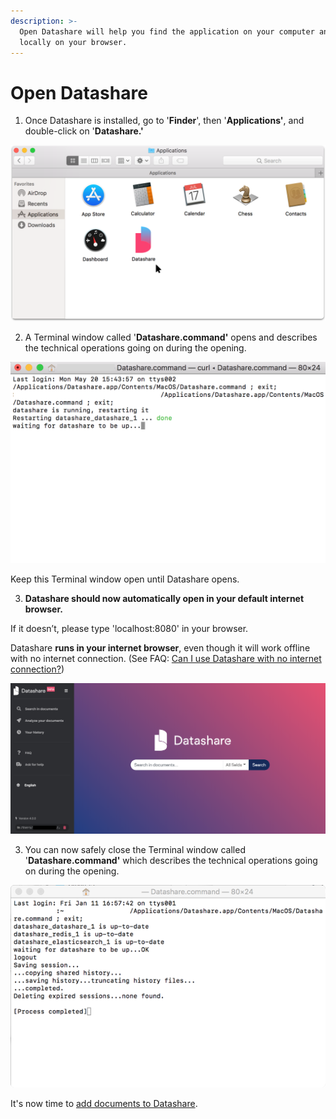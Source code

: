 ```yaml
---
description: >-
  Open Datashare will help you find the application on your computer and run it
  locally on your browser.
---
```


# Open Datashare

1. Once Datashare is installed, go to '**Finder**', then '**Applications'**, and double-click on '**Datashare.'**

![](../.gitbook/assets/group-28%20%281%29.png)

2. A Terminal window called '**Datashare.command'** opens and describes the technical operations going on during the opening.

![](../.gitbook/assets/screen-shot-2019-05-21-at-11.33.00-am.png)

Keep this Terminal window open until Datashare opens. 

3. **Datashare should now automatically open in your default internet browser.**  
  
If it doesn’t, please type 'localhost:8080' in your browser.  
  
Datashare **runs in your internet browser**, even though it will work offline with no internet connection. \(See FAQ: [Can I use Datashare with no internet connection?](https://icij.gitbook.io/datashare/faq/can-i-use-datashare-with-no-internet-connection)\)

![](../.gitbook/assets/screenshot-2019-08-13-at-10.21.55.png)

3. You can now safely close the Terminal window called '**Datashare.command'** which describes the technical operations going on during the opening. 

![](../.gitbook/assets/how-do-i-open-datashare_mac_term.png)

It's now time to [add documents to Datashare](https://icij.gitbook.io/datashare/mac/add-documents-to-datashare-on-mac).

